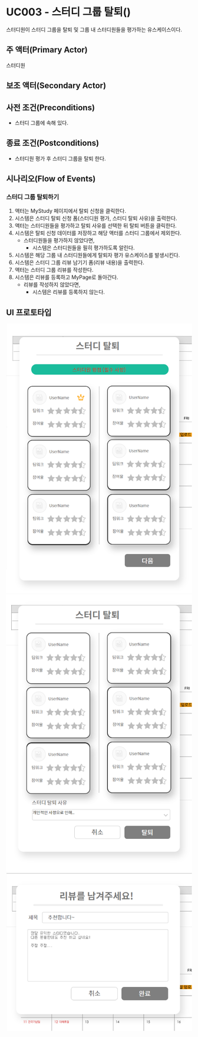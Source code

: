 # UC003 - 스터디 그룹 탈퇴()

스터디원이 스터디 그룹을 탈퇴 및 그룹 내 스터디원들을 평가하는 유스케이스이다.

## 주 액터(Primary Actor)

스터디원

## 보조 액터(Secondary Actor)

## 사전 조건(Preconditions)

- 스터디 그룹에 속해 있다.

## 종료 조건(Postconditions)

- 스터디원 평가 후 스터디 그룹을 탈퇴 한다.

## 시나리오(Flow of Events)

### 스터디 그룹 탈퇴하기

1. 액터는 MyStudy 페이지에서 탈퇴 신청을 클릭한다.
2. 시스템은 스터디 탈퇴 신청 폼(스터디원 평가, 스터디 탈퇴 사유)을 출력한다.
3. 액터는 스터디원들을 평가하고 탈퇴 사유를 선택한 뒤 탈퇴 버튼을 클릭한다.
4. 시스템은 탈퇴 신청 데이터를 저장하고 해당 액터를 스터디 그룹에서 제외한다.
    - 스터디원들을 평가하지 않았다면,
        - 시스템은 스터디원들을 필히 평가하도록 알린다.
5. 시스템은 해당 그룹 내 스터디원들에게 탈퇴자 평가 유스케이스를 발생시킨다.
6. 시스템은 스터디 그룹 리뷰 남기기 폼(리뷰 내용)을 출력한다.
7. 액터는 스터디 그룹 리뷰를 작성한다.
8. 시스템은 리뷰를 등록하고 MyPage로 돌아간다.
    - 리뷰를 작성하지 않았다면,
        - 시스템은 리뷰를 등록하지 않는다.



## UI 프로토타입
![탈퇴및평가](./images/스터디탈퇴및평가.png)
![탈퇴및평가2](./images/스터디탈퇴및평가2.png)
![리뷰](./images/리뷰.png)